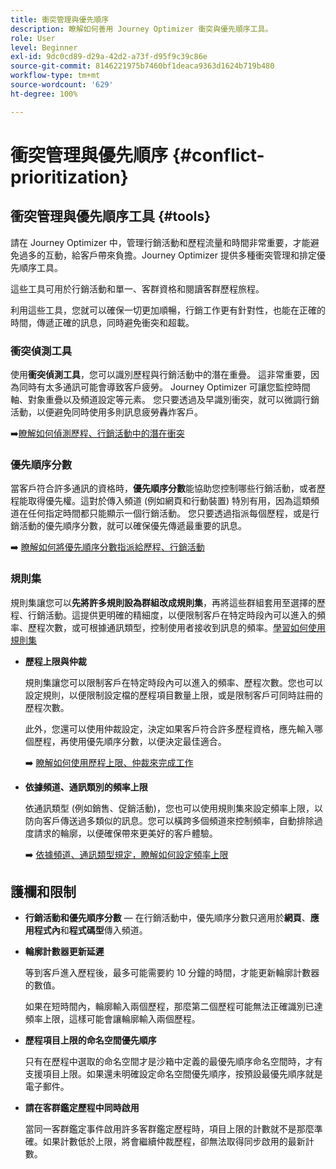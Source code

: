 ```yaml
---
title: 衝突管理與優先順序
description: 瞭解如何善用 Journey Optimizer 衝突與優先順序工具。
role: User
level: Beginner
exl-id: 9dc0cd89-d29a-42d2-a73f-d95f9c39c86e
source-git-commit: 8146221975b7460bf1deaca9363d1624b719b480
workflow-type: tm+mt
source-wordcount: '629'
ht-degree: 100%

---
```


# 衝突管理與優先順序 {#conflict-prioritization}

## 衝突管理與優先順序工具 {#tools}

請在 Journey Optimizer 中，管理行銷活動和歷程流量和時間非常重要，才能避免過多的互動，給客戶帶來負擔。Journey Optimizer 提供多種衝突管理和排定優先順序工具。

這些工具可用於行銷活動和單一、客群資格和閱讀客群歷程旅程。

利用這些工具，您就可以確保一切更加順暢，行銷工作更有針對性，也能在正確的時間，傳遞正確的訊息，同時避免衝突和超載。

### 衝突偵測工具

使用&#x200B;**衝突偵測工具**，您可以識別歷程與行銷活動中的潛在重疊。 這非常重要，因為同時有太多通訊可能會導致客戶疲勞。 Journey Optimizer 可讓您監控時間軸、對象重疊以及頻道設定等元素。 您只要透過及早識別衝突，就可以微調行銷活動，以便避免同時使用多則訊息疲勞轟炸客戶。

➡️[瞭解如何偵測歷程、行銷活動中的潛在衝突](conflicts.md)

### 優先順序分數

當客戶符合許多通訊的資格時，**優先順序分數**&#x200B;能協助您控制哪些行銷活動，或者歷程能取得優先權。這對於傳入頻道 (例如網頁和行動裝置) 特別有用，因為這類頻道在任何指定時間都只能顯示一個行銷活動。 您只要透過指派每個歷程，或是行銷活動的優先順序分數，就可以確保優先傳遞最重要的訊息。

➡️ [瞭解如何將優先順序分數指派給歷程、行銷活動](priority-scores.md)

### 規則集

規則集讓您可以&#x200B;**先將許多規則設為群組改成規則集**，再將這些群組套用至選擇的歷程、行銷活動。這提供更明確的精細度，以便限制客戶在特定時段內可以進入的頻率、歷程次數，或可根據通訊類型，控制使用者接收到訊息的頻率。[學習如何使用規則集](../conflict-prioritization/rule-sets.md)

* **歷程上限與仲裁**

  規則集讓您可以限制客戶在特定時段內可以進入的頻率、歷程次數。您也可以設定規則，以便限制設定檔的歷程項目數量上限，或是限制客戶可同時註冊的歷程次數。

  此外，您還可以使用仲裁設定，決定如果客戶符合許多歷程資格，應先輸入哪個歷程，再使用優先順序分數，以便決定最佳適合。

  ➡️ [瞭解如何使用歷程上限、仲裁來完成工作](journey-capping.md)

* **依據頻道、通訊類別的頻率上限**

  依通訊類型 (例如銷售、促銷活動)，您也可以使用規則集來設定頻率上限，以防向客戶傳送過多類似的訊息。您可以橫跨多個頻道來控制頻率，自動排除過度請求的輪廓，以便確保帶來更美好的客戶體驗。

  ➡️ [依據頻道、通訊類型規定，瞭解如何設定頻率上限](../conflict-prioritization/channel-capping.md)

## 護欄和限制

* **行銷活動和優先順序分數** — 在行銷活動中，優先順序分數只適用於&#x200B;**網頁**、**應用程式內**&#x200B;和&#x200B;**程式碼型**&#x200B;傳入頻道。

* **輪廓計數器更新延遲**

  等到客戶進入歷程後，最多可能需要約 10 分鐘的時間，才能更新輪廓計數器的數值。

  如果在短時間內，輪廓輸入兩個歷程，那麼第二個歷程可能無法正確識別已達頻率上限，這樣可能會讓輪廓輸入兩個歷程。

* **歷程項目上限的命名空間優先順序**

  只有在歷程中選取的命名空間才是沙箱中定義的最優先順序命名空間時，才有支援項目上限。如果還未明確設定命名空間優先順序，按預設最優先順序就是電子郵件。

* **請在客群鑑定歷程中同時啟用**

  當同一客群鑑定事件啟用許多客群鑑定歷程時，項目上限的計數就不是那麼準確。如果計數低於上限，將會繼續仲裁歷程，卻無法取得同步啟用的最新計數。

